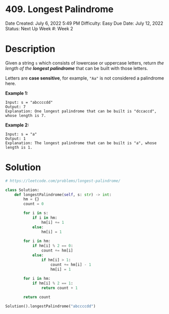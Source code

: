 # 409. Longest Palindrome

Date Created: July 6, 2022 5:49 PM
Difficulty: Easy
Due Date: July 12, 2022
Status: Next Up
Week #: Week 2

# Description

Given a string `s` which consists of lowercase or uppercase letters, return *the length of the **longest palindrome*** that can be built with those letters.

Letters are **case sensitive**, for example, `"Aa"` is not considered a palindrome here.

**Example 1:**

```
Input: s = "abccccdd"
Output: 7
Explanation: One longest palindrome that can be built is "dccaccd", whose length is 7.

```

**Example 2:**

```
Input: s = "a"
Output: 1
Explanation: The longest palindrome that can be built is "a", whose length is 1.

```

# Solution

```python
# https://leetcode.com/problems/longest-palindrome/

class Solution:
    def longestPalindrome(self, s: str) -> int:
        hm = {}
        count = 0

        for i in s:
            if i in hm:
                hm[i] += 1
            else:
                hm[i] = 1
                
        for i in hm:
            if hm[i] % 2 == 0:
                count += hm[i]
            else:
                if hm[i] > 1:
                    count += hm[i] - 1
                    hm[i] = 1
                    
        for i in hm:
            if hm[i] % 2 == 1:
                return count + 1

        return count

Solution().longestPalindrome("abccccdd")
```